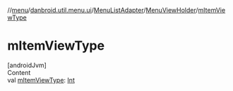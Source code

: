 //[menu](../../../index.md)/[danbroid.util.menu.ui](../../index.md)/[MenuListAdapter](../index.md)/[MenuViewHolder](index.md)/[mItemViewType](m-item-view-type.md)



# mItemViewType  
[androidJvm]  
Content  
val [mItemViewType](m-item-view-type.md): [Int](https://kotlinlang.org/api/latest/jvm/stdlib/kotlin/-int/index.html)  



